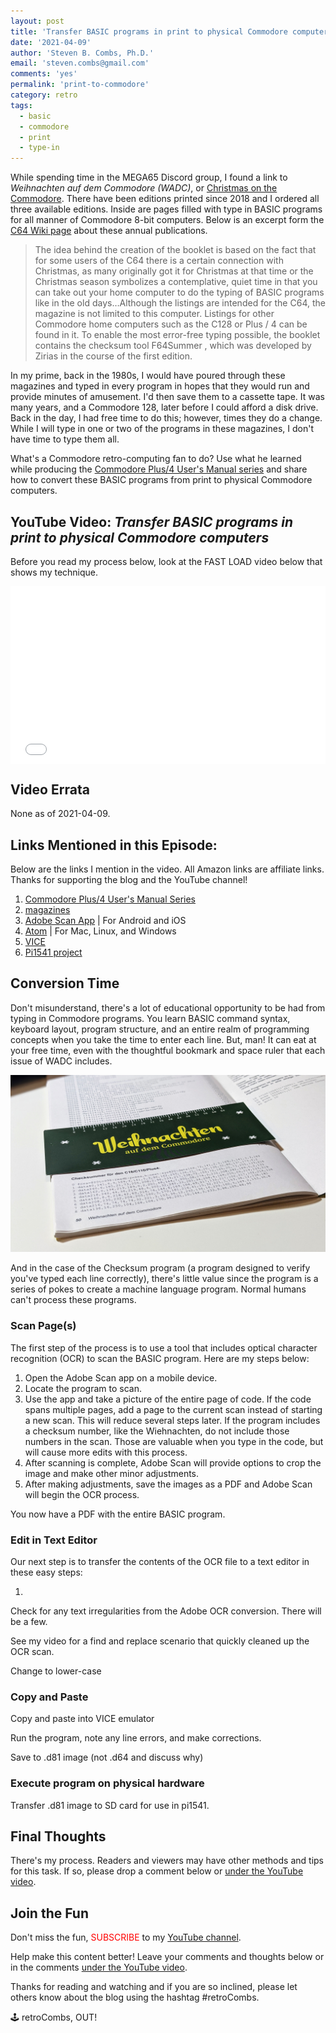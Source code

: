 ```yaml
---
layout: post
title: 'Transfer BASIC programs in print to physical Commodore computers'
date: '2021-04-09'
author: 'Steven B. Combs, Ph.D.'
email: 'steven.combs@gmail.com'
comments: 'yes'
permalink: 'print-to-commodore'
category: retro
tags:
  - basic
  - commodore
  - print
  - type-in
---
```


While spending time in the MEGA65 Discord group, I found a link to *Weihnachten auf dem Commodore (WADC)*, or [Christmas on the Commodore](https://www.c64-wiki.de/wiki/Weihnachten_auf_dem_Commodore). There have been editions printed since 2018 and I ordered all three available editions. Inside are pages filled with type in BASIC programs for all manner of Commodore 8-bit computers. Below is an excerpt form the [C64 Wiki page](https://www.c64-wiki.de/wiki/Weihnachten_auf_dem_Commodore) about these annual publications.

> The idea behind the creation of the booklet is based on the fact that for some users of the C64 there is a certain connection with Christmas, as many originally got it for Christmas at that time or the Christmas season symbolizes a contemplative, quiet time in that you can take out your home computer to do the typing of BASIC programs like in the old days…Although the listings are intended for the C64, the magazine is not limited to this computer. Listings for other Commodore home computers such as the C128 or Plus / 4 can be found in it. To enable the most error-free typing possible, the booklet contains the checksum tool F64Summer , which was developed by Zirias in the course of the first edition.

In my prime, back in the 1980s, I would have poured through these magazines and typed in every program in hopes that they would run and provide minutes of amusement. I'd then save them to a cassette tape. It was many years, and a Commodore 128, later before I could afford a disk drive. Back in the day, I had free time to do this; however, times they do a change. While I will type in one or two of the programs in these magazines, I don't have time to type them all.

What's a Commodore retro-computing fan to do? Use what he learned while producing the [Commodore Plus/4 User's Manual series](/plus4) and share how to convert these BASIC programs from print to physical Commodore computers.

## YouTube Video: _Transfer BASIC programs in print to physical Commodore computers_

Before you read my process below, look at the FAST LOAD video below that shows my technique.

<div style="position:relative;padding-top:56.25%;"><p><iframe src="link" frameborder="0" allowfullscreen="true" mozallowfullscreen="true" webkitallowfullscreen="true" style="position:absolute;top:0;left:0;width:100%;height:100%;"></iframe></p></div>

## Video Errata

None as of 2021-04-09.

## Links Mentioned in this Episode:

Below are the links I mention in the video. All Amazon links are affiliate links. Thanks for supporting the blog and the YouTube channel!

1. [Commodore Plus/4 User's Manual Series](/plus4)
2. [magazines](link)
3. [Adobe Scan App](https://acrobat.adobe.com/us/en/mobile/scanner-app.html) \| For Android and iOS
4. [Atom](https://www.atom.io) \| For Mac, Linux, and Windows
5. [VICE](https://vice-emu.sourceforge.io/)
6. [Pi1541 project](https://www.stevencombs.com/pi1541-1)

## Conversion Time

Don't misunderstand, there's a lot of educational opportunity to be had from typing in Commodore programs. You learn BASIC command syntax, keyboard layout, program structure, and an entire realm of programming concepts when you take the time to enter each line. But, man! It can eat at your free time, even with the thoughtful bookmark and space ruler that each issue of WADC includes.

![Image of Magazine and Bookmark](/images/posts/weihnachten-ruler.jpg)

And in the case of the Checksum program (a program designed to verify you've typed each line correctly), there's little value since the program is a series of pokes to create a machine language program. Normal humans can't process these programs.

### Scan Page(s)

The first step of the process is to use a tool that includes optical character recognition (OCR) to scan the BASIC program. Here are my steps below:

1. Open the Adobe Scan app on a mobile device.
2. Locate the program to scan. 
3. Use the app and take a picture of the entire page of code. If the code spans multiple pages, add a page to the current scan instead of starting a new scan. This will reduce several steps later. If the program includes a checksum number, like the Wiehnachten, do not include those numbers in the scan. Those are valuable when you type in the code, but will cause more edits with this process.
4. After scanning is complete, Adobe Scan will provide options to crop the image and make other minor adjustments.
5. After making adjustments, save the images as a PDF and Adobe Scan will begin the OCR process.

You now have a PDF with the entire BASIC program.

### Edit in Text Editor

Our next step is to transfer the contents of the OCR file to a text editor in these easy steps:

1. 

Check for any text irregularities from the Adobe OCR conversion. There will be a few.

See my video for a find and replace scenario that quickly cleaned up the OCR scan.

Change to lower-case

### Copy and Paste

Copy and paste into VICE emulator

Run the program, note any line errors, and make corrections.

Save to .d81 image (not .d64 and discuss why)

### Execute program on physical hardware

Transfer .d81 image to SD card for use in pi1541.

## Final Thoughts

There's my process. Readers and viewers may have other methods and tips for this task. If so, please drop a comment below or [under the YouTube video](link).

## Join the Fun

Don't miss the fun, <font color="red">SUBSCRIBE</font> to my [YouTube channel](https://www.youtube.com/stevencombs).

Help make this content better! Leave your comments and thoughts below or in the comments [under the YouTube video](link).

Thanks for reading and watching and if you are so inclined, please let others know about the blog using the hashtag #retroCombs.

🕹️ retroCombs, OUT!
